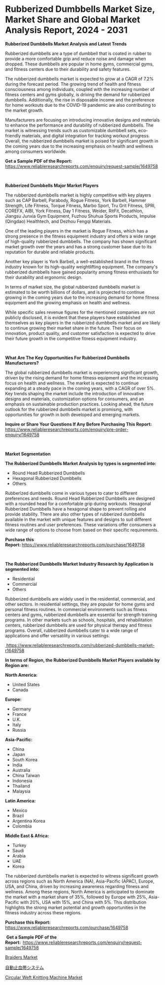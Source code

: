 <p><h1>Rubberized Dumbbells Market Size, Market Share and Global Market Analysis Report, 2024 - 2031</h1></p><p><strong>Rubberized Dumbbells Market Analysis and Latest Trends</strong></p>
<p><p>Rubberized dumbbells are a type of dumbbell that is coated in rubber to provide a more comfortable grip and reduce noise and damage when dropped. These dumbbells are popular in home gyms, commercial gyms, and fitness centers due to their durability and safety features.</p><p>The rubberized dumbbells market is expected to grow at a CAGR of 7.2% during the forecast period. The growing trend of health and fitness consciousness among individuals, coupled with the increasing number of fitness centers and gyms globally, is driving the demand for rubberized dumbbells. Additionally, the rise in disposable income and the preference for home workouts due to the COVID-19 pandemic are also contributing to the market growth.</p><p>Manufacturers are focusing on introducing innovative designs and materials to enhance the performance and durability of rubberized dumbbells. The market is witnessing trends such as customizable dumbbell sets, eco-friendly materials, and digital integration for tracking workout progress. Overall, the rubberized dumbbells market is poised for significant growth in the coming years due to the increasing emphasis on health and wellness among consumers worldwide.</p></p>
<p><strong>Get a Sample PDF of the Report:&nbsp;</strong> <a href="https://www.reliableresearchreports.com/enquiry/request-sample/1649758">https://www.reliableresearchreports.com/enquiry/request-sample/1649758</a></p>
<p>&nbsp;</p>
<p><strong>Rubberized Dumbbells Major Market Players</strong></p>
<p><p>The rubberized dumbbells market is highly competitive with key players such as CAP Barbell, Parabody, Rogue Fitness, York Barbell, Hammer Strength, Life Fitness, Torque Fitness, Marbo Sport, Tru Grit Fitness, SPRI, COREFX, AIBI, York Fitness, Day 1 Fitness, Weider, RitFit, Decathlon, Jiangsu Junxia Gym Equipment, Fuzhou Shuhua Sports Products, Impulse (Qingdao) Healthtech, and Dezhou Fengqi Materials.</p><p>One of the leading players in the market is Rogue Fitness, which has a strong presence in the fitness equipment industry and offers a wide range of high-quality rubberized dumbbells. The company has shown significant market growth over the years and has a strong customer base due to its reputation for durable and reliable products.</p><p>Another key player is York Barbell, a well-established brand in the fitness industry known for its high-quality weightlifting equipment. The company's rubberized dumbbells have gained popularity among fitness enthusiasts for their durability and ergonomic design.</p><p>In terms of market size, the global rubberized dumbbells market is estimated to be worth billions of dollars, and is projected to continue growing in the coming years due to the increasing demand for home fitness equipment and the growing emphasis on health and wellness.</p><p>While specific sales revenue figures for the mentioned companies are not publicly disclosed, it is evident that these players have established themselves as key players in the rubberized dumbbells market and are likely to continue growing their market share in the future. Their focus on innovation, product quality, and customer satisfaction is expected to drive their future growth in the competitive fitness equipment industry.</p></p>
<p>&nbsp;</p>
<p><strong>What Are The Key Opportunities For Rubberized Dumbbells Manufacturers?</strong></p>
<p><p>The global rubberized dumbbells market is experiencing significant growth, driven by the rising demand for home fitness equipment and the increasing focus on health and wellness. The market is expected to continue expanding at a steady pace in the coming years, with a CAGR of over 5%. Key trends shaping the market include the introduction of innovative designs and materials, customization options for consumers, and an emphasis on sustainable production practices. Looking ahead, the future outlook for the rubberized dumbbells market is promising, with opportunities for growth in both developed and emerging markets.</p></p>
<p><strong>Inquire or Share Your Questions If Any Before Purchasing This Report:</strong> <a href="https://www.reliableresearchreports.com/enquiry/pre-order-enquiry/1649758">https://www.reliableresearchreports.com/enquiry/pre-order-enquiry/1649758</a></p>
<p>&nbsp;</p>
<p><strong>Market Segmentation</strong></p>
<p><strong>The Rubberized Dumbbells Market Analysis by types is segmented into:</strong></p>
<p><ul><li>Round Head Rubberized Dumbbells</li><li>Hexagonal Rubberized Dumbbells</li><li>Others</li></ul></p>
<p><p>Rubberized dumbbells come in various types to cater to different preferences and needs. Round Head Rubberized Dumbbells are designed with a rounded head for a comfortable grip during workouts. Hexagonal Rubberized Dumbbells have a hexagonal shape to prevent rolling and provide stability. There are also other types of rubberized dumbbells available in the market with unique features and designs to suit different fitness routines and user preferences. These variations offer consumers a wide range of options to choose from based on their specific requirements.</p></p>
<p><strong>Purchase this Report:&nbsp;</strong><a href="https://www.reliableresearchreports.com/purchase/1649758">https://www.reliableresearchreports.com/purchase/1649758</a></p>
<p>&nbsp;</p>
<p><strong>The Rubberized Dumbbells Market Industry Research by Application is segmented into:</strong></p>
<p><ul><li>Residential</li><li>Commercial</li><li>Others</li></ul></p>
<p><p>Rubberized dumbbells are widely used in the residential, commercial, and other sectors. In residential settings, they are popular for home gyms and personal fitness routines. In commercial environments such as fitness centers and gyms, rubberized dumbbells are essential for strength training programs. In other markets such as schools, hospitals, and rehabilitation centers, rubberized dumbbells are used for physical therapy and fitness programs. Overall, rubberized dumbbells cater to a wide range of applications and offer versatility in various settings.</p></p>
<p><a href="https://www.reliableresearchreports.com/rubberized-dumbbells-market-r1649758">&nbsp;https://www.reliableresearchreports.com/rubberized-dumbbells-market-r1649758</a></p>
<p><strong>In terms of Region, the Rubberized Dumbbells Market Players available by Region are:</strong></p>
<p>
    <p> <strong> North America: </strong>
        <ul>
            <li>United States</li>
            <li>Canada</li>
        </ul>
        </p> 
    <p> <strong> Europe: </strong>
        <ul>
            <li>Germany</li>
            <li>France</li>
            <li>U.K.</li>
            <li>Italy</li>
            <li>Russia</li>
        </ul>
        </p> 
    <p> <strong> Asia-Pacific: </strong>
        <ul>
            <li>China</li>
            <li>Japan</li>
            <li>South Korea</li>
            <li>India</li>
            <li>Australia</li>
            <li>China Taiwan</li>
            <li>Indonesia</li>
            <li>Thailand</li>
            <li>Malaysia</li>
        </ul>
        </p> 
    <p> <strong> Latin America: </strong>
        <ul>
            <li>Mexico</li>
            <li>Brazil</li>
            <li>Argentina Korea</li>
            <li>Colombia</li>
        </ul>
        </p> 
    <p> <strong> Middle East & Africa: </strong>
        <ul>
            <li>Turkey</li>
            <li>Saudi</li>
            <li>Arabia</li>
            <li>UAE</li>
            <li>Korea</li>
        </ul>
    </p>
    </p>
<p><p>The rubberized dumbbells market is expected to witness significant growth across regions such as North America (NA), Asia-Pacific (APAC), Europe, USA, and China, driven by increasing awareness regarding fitness and wellness. Among these regions, North America is anticipated to dominate the market with a market share of 35%, followed by Europe with 25%, Asia-Pacific with 20%, USA with 15%, and China with 5%. This distribution highlights the strong market potential and growth opportunities in the fitness industry across these regions.</p></p>
<p><strong>Purchase this Report: </strong><a href="https://www.reliableresearchreports.com/purchase/1649758">https://www.reliableresearchreports.com/purchase/1649758</a></p>
<p>&nbsp;<strong>Get a Sample PDF of the Report:&nbsp;&nbsp;</strong><a href="https://www.reliableresearchreports.com/enquiry/request-sample/1649758">https://www.reliableresearchreports.com/enquiry/request-sample/1649758</a></p>
<p><strong></strong></p>
<p><p><a href="https://github.com/peachesmcdowel1/Market-Research-Report-List-2/blob/main/braiders-market.md">Braiders Market</a></p><p><a href="https://github.com/luffiazaza/Market-Research-Report-List-1/blob/main/576064039807.md">自動止血帯システム</a></p><p><a href="https://github.com/redneck06/Market-Research-Report-List-3/blob/main/circular-weft-knitting-machine-market.md">Circular Weft Knitting Machine Market</a></p></p>